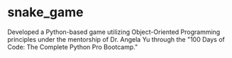 # snake_game
Developed a Python-based game utilizing Object-Oriented Programming principles under the mentorship of Dr. Angela Yu through the "100 Days of Code: The Complete Python Pro Bootcamp."
